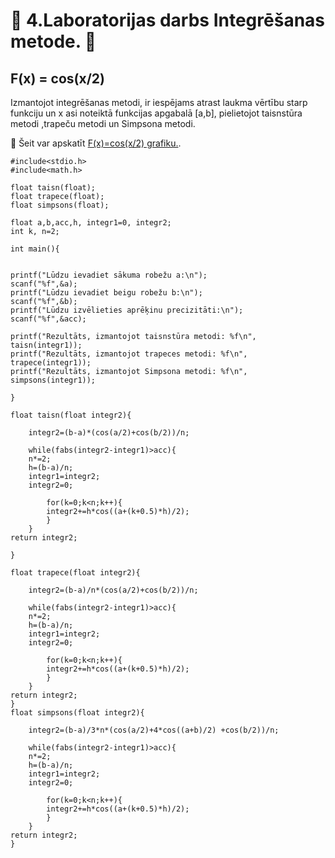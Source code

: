 # :bat: 4.Laboratorijas darbs Integrēšanas metode. :bat:
## F(x) = cos(x/2)   

Izmantojot integrēšanas metodi, ir iespējams atrast laukma vērtību starp funkciju un x asi noteiktā funkcijas apgabalā [a,b], pielietojot taisnstūra metodi ,trapeču metodi un Simpsona metodi.

:paperclip: Šeit var apskatīt [F(x)=cos(x/2) grafiku.](https://pages.github.com/).

```
#include<stdio.h>
#include<math.h>

float taisn(float);
float trapece(float);
float simpsons(float);

float a,b,acc,h, integr1=0, integr2;
int k, n=2;

int main(){


printf("Lūdzu ievadiet sākuma robežu a:\n");
scanf("%f",&a);
printf("Lūdzu ievadiet beigu robežu b:\n");
scanf("%f",&b);
printf("Lūdzu izvēlieties aprēķinu precizitāti:\n");
scanf("%f",&acc);

printf("Rezultāts, izmantojot taisnstūra metodi: %f\n", taisn(integr1));
printf("Rezultāts, izmantojot trapeces metodi: %f\n", trapece(integr1));
printf("Rezultāts, izmantojot Simpsona metodi: %f\n", simpsons(integr1));

}

float taisn(float integr2){
	
	integr2=(b-a)*(cos(a/2)+cos(b/2))/n;

	while(fabs(integr2-integr1)>acc){
	n*=2;
	h=(b-a)/n;
	integr1=integr2;
	integr2=0;

		for(k=0;k<n;k++){
		integr2+=h*cos((a+(k+0.5)*h)/2);
		}
	}
return integr2;

}

float trapece(float integr2){

	integr2=(b-a)/n*(cos(a/2)+cos(b/2))/n;

	while(fabs(integr2-integr1)>acc){
	n*=2;
	h=(b-a)/n;
	integr1=integr2;
	integr2=0;

		for(k=0;k<n;k++){
		integr2+=h*cos((a+(k+0.5)*h)/2);
		}
	}
return integr2;
}
float simpsons(float integr2){

	integr2=(b-a)/3*n*(cos(a/2)+4*cos((a+b)/2) +cos(b/2))/n;

	while(fabs(integr2-integr1)>acc){
	n*=2;
	h=(b-a)/n;
	integr1=integr2;
	integr2=0;

		for(k=0;k<n;k++){
		integr2+=h*cos((a+(k+0.5)*h)/2);
		}
	}
return integr2;
}

```
